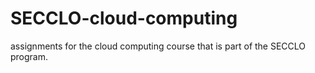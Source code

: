 # SECCLO-cloud-computing
assignments for the cloud computing course that is part of the SECCLO program.
